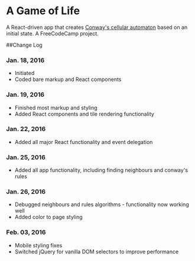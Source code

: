 # A Game of Life
A React-driven app that creates [Conway's cellular automaton](https://en.wikipedia.org/wiki/Conway%27s_Game_of_Life)
 based on an initial state. A FreeCodeCamp project.


##Change Log

### Jan. 18, 2016
  * Initiated
  * Coded bare markup and React components

### Jan. 19, 2016
  * Finished most markup and styling
  * Added React components and tile rendering functionality

### Jan. 22, 2016
  * Added all major React functionality and event delegation

### Jan. 25, 2016
  * Added all app functionality, including finding neighbours and conway's rules

### Jan. 26, 2016
  * Debugged neighbours and rules algorithms - functionality now working well
  * Added color to page styling

### Feb. 03, 2016
  * Mobile styling fixes
  * Switched jQuery for vanilla DOM selectors to improve performance
